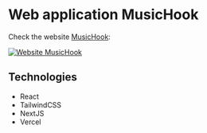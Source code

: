 # Web application MusicHook

Check the website [MusicHook](http://musichook.vercel.app/):

[![Website MusicHook](https://img.shields.io/website-up-down-green-red/http/musichook.vercel.app.svg)](http://musichook.vercel.app/)

## Technologies

* React
* TailwindCSS
* NextJS
* Vercel

